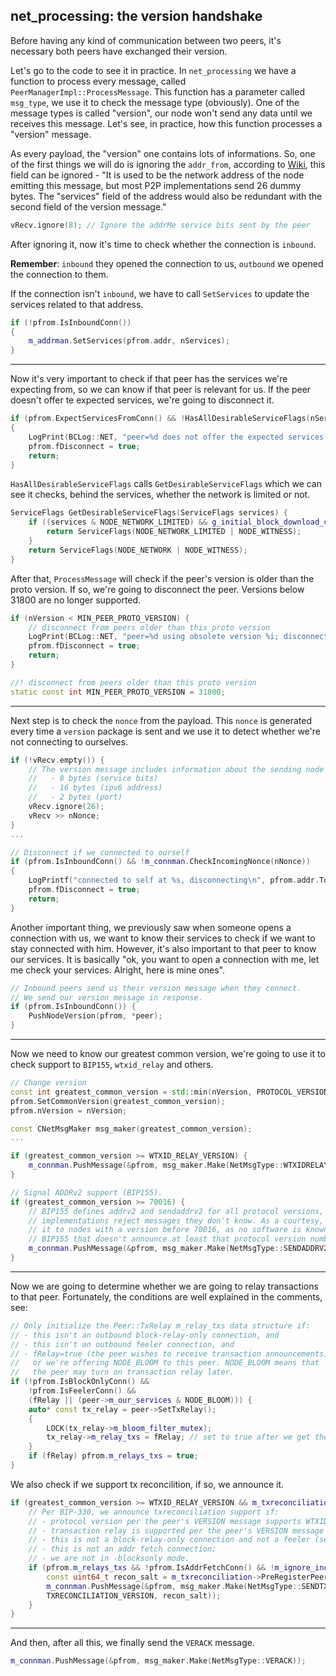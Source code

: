 ## net_processing: the version handshake

Before having any kind of communication between two peers, it's necessary both peers have exchanged their version.

Let's go to the code to see it in practice. In `net_processing` we have a function to process every message, 
called `PeerManagerImpl::ProcessMessage`. This function has a parameter called `msg_type`, 
we use it to check the message type (obviously). One of the message types is called "version", our node won't send any data until we receives this message. Let's see, in practice, how this function 
processes a "version" message.

As every payload, the "version" one contains lots of informations. So, one of the first things we will do 
is ignoring the `addr_from`, according to [Wiki](https://en.bitcoin.it/wiki/Protocol_documentation#version), 
this field can be ignored - "It is used to be the network address of the node emitting this message, 
but most P2P implementations send 26 dummy bytes. The "services" field of the address would also be 
redundant with the second field of the version message."
```cpp
vRecv.ignore(8); // Ignore the addrMe service bits sent by the peer
```

After ignoring it, now it's time to check whether the connection is `inbound`. 

**Remember**: `inbound` they opened the connection to us, `outbound` we opened the connection to them.

If the connection isn't `inbound`, we have to call `SetServices` to update the 
services related to that address.
```cpp
if (!pfrom.IsInboundConn())
{
    m_addrman.SetServices(pfrom.addr, nServices);
}
```
----------

Now it's very important to check if that peer has the services we're expecting from, so we can know if that peer is relevant for us. If the peer doesn't offer te expected services, we're going to disconnect it.

```cpp
if (pfrom.ExpectServicesFromConn() && !HasAllDesirableServiceFlags(nServices))
{
    LogPrint(BCLog::NET, "peer=%d does not offer the expected services (%08x offered, %08x expected); disconnecting\n", pfrom.GetId(), nServices, GetDesirableServiceFlags(nServices));
    pfrom.fDisconnect = true;
    return;
}
```

`HasAllDesirableServiceFlags` calls `GetDesirableServiceFlags` which we can see
it checks, behind the services, whether the network is limited or not.
```cpp
ServiceFlags GetDesirableServiceFlags(ServiceFlags services) {
    if ((services & NODE_NETWORK_LIMITED) && g_initial_block_download_completed) {
        return ServiceFlags(NODE_NETWORK_LIMITED | NODE_WITNESS);
    }
    return ServiceFlags(NODE_NETWORK | NODE_WITNESS);
}
```

After that, `ProcessMessage` will check if the peer's version is older than the proto version. If so, we're going to disconnect the peer. Versions below 31800 are no longer supported.

```cpp
if (nVersion < MIN_PEER_PROTO_VERSION) {
    // disconnect from peers older than this proto version
    LogPrint(BCLog::NET, "peer=%d using obsolete version %i; disconnecting\n", pfrom.GetId(), nVersion);
    pfrom.fDisconnect = true;
    return;
}
```

```cpp
//! disconnect from peers older than this proto version
static const int MIN_PEER_PROTO_VERSION = 31800;
```

------------------

Next step is to check the `nonce` from the payload. This `nonce` is generated every time a `version` package is sent and we use it to detect whether we're not connecting to ourselves.

```cpp
if (!vRecv.empty()) {
    // The version message includes information about the sending node which we don't use:
    //   - 8 bytes (service bits)
    //   - 16 bytes (ipv6 address)
    //   - 2 bytes (port)
    vRecv.ignore(26);
    vRecv >> nNonce;
}
...

// Disconnect if we connected to ourself
if (pfrom.IsInboundConn() && !m_connman.CheckIncomingNonce(nNonce))
{
    LogPrintf("connected to self at %s, disconnecting\n", pfrom.addr.ToString());
    pfrom.fDisconnect = true;
    return;
}
```

Another important thing, we previously saw when someone opens a connection with us, 
we want to know their services to check if we want to stay connected with him. 
However, it's also important to that peer to know our services. It is basically "ok, you want to open a 
connection with me, let me check your services. Alright, here is mine ones".

```cpp
// Inbound peers send us their version message when they connect.
// We send our version message in response.
if (pfrom.IsInboundConn()) {
    PushNodeVersion(pfrom, *peer);
}
```
------------

Now we need to know our greatest common version, we're going to use it to check support to `BIP155`, `wtxid_relay` and others.

```cpp
// Change version
const int greatest_common_version = std::min(nVersion, PROTOCOL_VERSION);
pfrom.SetCommonVersion(greatest_common_version);
pfrom.nVersion = nVersion;

const CNetMsgMaker msg_maker(greatest_common_version);
...

if (greatest_common_version >= WTXID_RELAY_VERSION) {
    m_connman.PushMessage(&pfrom, msg_maker.Make(NetMsgType::WTXIDRELAY));
}

// Signal ADDRv2 support (BIP155).
if (greatest_common_version >= 70016) {
    // BIP155 defines addrv2 and sendaddrv2 for all protocol versions, but some
    // implementations reject messages they don't know. As a courtesy, don't send
    // it to nodes with a version before 70016, as no software is known to support
    // BIP155 that doesn't announce at least that protocol version number.
    m_connman.PushMessage(&pfrom, msg_maker.Make(NetMsgType::SENDADDRV2));
}
```

----------

Now we are going to determine whether we are going to relay transactions to that peer. Fortunately, the conditions are
well explained in the comments, see:

```cpp
// Only initialize the Peer::TxRelay m_relay_txs data structure if:
// - this isn't an outbound block-relay-only connection, and
// - this isn't an outbound feeler connection, and
// - fRelay=true (the peer wishes to receive transaction announcements)
//   or we're offering NODE_BLOOM to this peer. NODE_BLOOM means that
//   the peer may turn on transaction relay later.
if (!pfrom.IsBlockOnlyConn() &&
    !pfrom.IsFeelerConn() &&
    (fRelay || (peer->m_our_services & NODE_BLOOM))) {
    auto* const tx_relay = peer->SetTxRelay();
    {
        LOCK(tx_relay->m_bloom_filter_mutex);
        tx_relay->m_relay_txs = fRelay; // set to true after we get the first filter* message
    }
    if (fRelay) pfrom.m_relays_txs = true;
}
```

We also check if we support tx reconcilition, if so, we announce it.

```cpp
if (greatest_common_version >= WTXID_RELAY_VERSION && m_txreconciliation) {
    // Per BIP-330, we announce txreconciliation support if:
    // - protocol version per the peer's VERSION message supports WTXID_RELAY;
    // - transaction relay is supported per the peer's VERSION message (see m_relays_txs);
    // - this is not a block-relay-only connection and not a feeler (see m_relays_txs);
    // - this is not an addr fetch connection;
    // - we are not in -blocksonly mode.
    if (pfrom.m_relays_txs && !pfrom.IsAddrFetchConn() && !m_ignore_incoming_txs) {
        const uint64_t recon_salt = m_txreconciliation->PreRegisterPeer(pfrom.GetId());
        m_connman.PushMessage(&pfrom, msg_maker.Make(NetMsgType::SENDTXRCNCL, 
        TXRECONCILIATION_VERSION, recon_salt));
    }
}
```

----

And then, after all this, we finally send the `VERACK` message.

```cpp
m_connman.PushMessage(&pfrom, msg_maker.Make(NetMsgType::VERACK));
```
